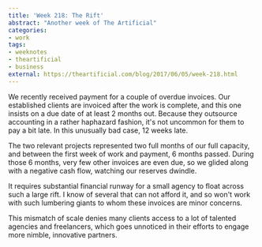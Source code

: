 ```yaml
---
title: 'Week 218: The Rift'
abstract: "Another week of The Artificial"
categories:
- work
tags:
- weeknotes
- theartificial
- business
external: https://theartificial.com/blog/2017/06/05/week-218.html
---
```


We recently received payment for a couple of overdue invoices. Our established clients are invoiced after the work is complete, and this one insists on a due date of at least 2 months out. Because they outsource accounting in a rather haphazard fashion, it's not uncommon for them to pay a bit late. In this unusually bad case, 12 weeks late.

The two relevant projects represented two full months of our full capacity, and between the first week of work and payment, 6 months passed. During those 6 months, very few other invoices are even due, so we glided along with a negative cash flow, watching our reserves dwindle.

It requires substantial financial runway for a small agency to float across such a large rift. I know of several that can not afford it, and so won't work with such lumbering giants to whom these invoices are minor concerns.

This mismatch of scale denies many clients access to a lot of talented agencies and freelancers, which goes unnoticed in their efforts to engage more nimble, innovative partners.
